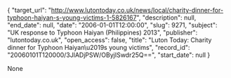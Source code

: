 {
  "target_url": "http://www.lutontoday.co.uk/news/local/charity-dinner-for-typhoon-haiyan-s-young-victims-1-5826167", 
  "description": null, 
  "end_date": null, 
  "date": "2006-01-01T12:00:00", 
  "slug": 9271, 
  "subject": "UK response to Typhoon Haiyan (Philippines) 2013", 
  "publisher": "lutontoday.co.uk", 
  "open_access": false, 
  "title": "Luton Today: Charity dinner for Typhoon Haiyan\u2019s young victims", 
  "record_id": "20060101T120000/3JlADjPSW/OByjISwdr25Q==", 
  "start_date": null
}

None